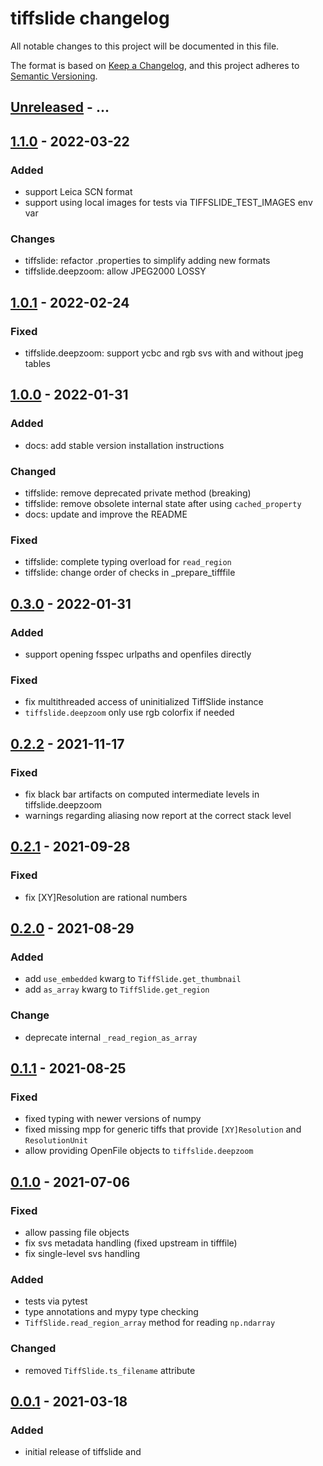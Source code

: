 # tiffslide changelog

All notable changes to this project will be documented in this file.

The format is based on [Keep a Changelog](https://keepachangelog.com/en/1.0.0/),
and this project adheres to [Semantic Versioning](https://semver.org/spec/v2.0.0.html).

## [Unreleased] - ...

## [1.1.0] - 2022-03-22
### Added
- support Leica SCN format
- support using local images for tests via TIFFSLIDE_TEST_IMAGES env var

### Changes
- tiffslide: refactor .properties to simplify adding new formats
- tiffslide.deepzoom: allow JPEG2000 LOSSY

## [1.0.1] - 2022-02-24
### Fixed
- tiffslide.deepzoom: support ycbc and rgb svs with and without jpeg tables

## [1.0.0] - 2022-01-31
### Added
- docs: add stable version installation instructions

### Changed
- tiffslide: remove deprecated private method (breaking)
- tiffslide: remove obsolete internal state after using `cached_property`
- docs: update and improve the README

### Fixed
- tiffslide: complete typing overload for `read_region`
- tiffslide: change order of checks in _prepare_tifffile

## [0.3.0] - 2022-01-31
### Added
- support opening fsspec urlpaths and openfiles directly

### Fixed
- fix multithreaded access of uninitialized TiffSlide instance
- `tiffslide.deepzoom` only use rgb colorfix if needed

## [0.2.2] - 2021-11-17
### Fixed
- fix black bar artifacts on computed intermediate levels in tiffslide.deepzoom
- warnings regarding aliasing now report at the correct stack level

## [0.2.1] - 2021-09-28
### Fixed
- fix [XY]Resolution are rational numbers

## [0.2.0] - 2021-08-29
### Added
- add `use_embedded` kwarg to `TiffSlide.get_thumbnail`
- add `as_array` kwarg to `TiffSlide.get_region`

### Change
- deprecate internal `_read_region_as_array`

## [0.1.1] - 2021-08-25
### Fixed
- fixed typing with newer versions of numpy
- fixed missing mpp for generic tiffs that provide `[XY]Resolution` and `ResolutionUnit`
- allow providing OpenFile objects to `tiffslide.deepzoom`

## [0.1.0] - 2021-07-06
### Fixed
- allow passing file objects
- fix svs metadata handling (fixed upstream in tifffile)
- fix single-level svs handling

### Added
- tests via pytest
- type annotations and mypy type checking
- `TiffSlide.read_region_array` method for reading `np.ndarray`

### Changed
- removed `TiffSlide.ts_filename` attribute

## [0.0.1] - 2021-03-18
### Added
- initial release of tiffslide and

[Unreleased]: https://github.com/bayer-science-for-a-better-life/tiffslide/compare/v1.1.0...HEAD
[1.1.0]: https://github.com/bayer-science-for-a-better-life/tiffslide/compare/v1.0.1...v1.1.0
[1.0.1]: https://github.com/bayer-science-for-a-better-life/tiffslide/compare/v1.0.0...v1.0.1
[1.0.0]: https://github.com/bayer-science-for-a-better-life/tiffslide/compare/v0.3.0...v1.0.0
[0.3.0]: https://github.com/bayer-science-for-a-better-life/tiffslide/compare/v0.2.2...v0.3.0
[0.2.2]: https://github.com/bayer-science-for-a-better-life/tiffslide/compare/v0.2.1...v0.2.2
[0.2.1]: https://github.com/bayer-science-for-a-better-life/tiffslide/compare/v0.2.0...v0.2.1
[0.2.0]: https://github.com/bayer-science-for-a-better-life/tiffslide/compare/v0.1.1...v0.2.0
[0.1.1]: https://github.com/bayer-science-for-a-better-life/tiffslide/compare/v0.1.0...v0.1.1
[0.1.0]: https://github.com/bayer-science-for-a-better-life/tiffslide/compare/v0.0.1...v0.1.0
[0.0.1]: https://github.com/bayer-science-for-a-better-life/tiffslide/tree/v0.0.1
